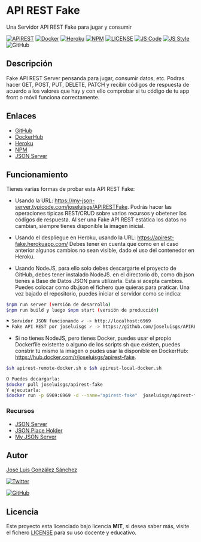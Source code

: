 # API REST Fake

Una Servidor API REST Fake para jugar y consumir

[![APIREST](https://img.shields.io/badge/API-REST-violet)](https://www.bbvaapimarket.com/es/mundo-api/api-rest-que-es-y-cuales-son-sus-ventajas-en-el-desarrollo-de-proyectos/)
[![Docker](https://img.shields.io/badge/Docker-Ready-blue)](https://hub.docker.com/r/joseluisgs/apirest-fake)
[![Heroku](https://img.shields.io/badge/Heroku-Ready-blueviolet)](https://apirest-fake.herokuapp.com/)
[![NPM](https://img.shields.io/badge/NPM-Ready-red)](https://www.npmjs.com/package/apirestfake)
[![LICENSE](https://img.shields.io/badge/Lisence-MIT-green)](https://github.com/joseluisgs/APIRESTFake/blob/master/LICENSE)
[![JS Code](https://img.shields.io/badge/JS%20Code-ES2019-yellow)](https://www.ecma-international.org/ecma-262)
[![JS Style](https://img.shields.io/badge/JS%20Style-AirBnB-ff69b4)](https://airbnb.io/javascript)
![GitHub](https://img.shields.io/github/last-commit/joseluisgs/APIRESTFake)

## Descripción

Fake API REST Server pensanda para jugar, consumir datos, etc.
Podras hacer GET, POST, PUT, DELETE, PATCH y recibir códigos de respuesta de acuerdo a los valores que hay y con ello comprobar si tu código de tu app front o móvil funciona correctamente.

## Enlaces

- [GitHub](https://github.com/joseluisgs/APIRESTFake)
- [DockerHub](https://hub.docker.com/r/joseluisgs/apirest-fake)
- [Heroku](https://apirest-fake.herokuapp.com/)
- [NPM](https://www.npmjs.com/package/apirestfake)
- [JSON Server](https://my-json-server.typicode.com/joseluisgs/APIRESTFake)

## Funcionamiento

Tienes varias formas de probar esta API REST Fake:

- Usando la URL: https://my-json-server.typicode.com/joseluisgs/APIRESTFake. Podrás hacer las operaciones típicas REST/CRUD sobre varios recursos y obetener los códigos de respuesta. Al ser una Fake API REST estática los datos no cambian, siempre tienes disponible la imagen inicial.

- Usando el despliegue en Heroku, usando la URL: https://apirest-fake.herokuapp.com/ Debes tener en cuenta que como en el caso anterior algunos cambios no sean visible, dado el uso del contenedor en Heroku.

- Usando NodeJS, para ello solo debes descargarte el proyecto de GitHub, debes tener instalado NodeJS. en el directorio db, como db.json tienes a Base de Datos JSON para utilizarla. Esta sí acepta cambios. Puedes colocar como db.json el fichero que quieras para praticar. Una vez bajado el repositorio, puedes iniciar el servidor como se indica:

```bash
$npm run server (versión de desarrollo)
$npm run build y luego $npm start (versión de producción)

⚑ Servidor JSON funcionando ✓ -> http://localhost:6969
⚑ Fake API REST por joseluisgs ✓ -> https://github.com/joseluisgs/APIRESTFake
```

- Si no tienes NodeJS, pero tienes Docker, puedes usar el propio Dockerfile existente o alguno de los scripts sh que existen, puedes constrir tú mismo la imagen o pudes usar la disponible en DockerHub: https://hub.docker.com/r/joseluisgs/apirest-fake.

```bash
$sh apirest-remote-docker.sh o $sh apirest-local-docker.sh

O Puedes decargarla:
$docker pull joseluisgs/apirest-fake
Y ejecutarla:
$docker run -p 6969:6969 -d --name="apirest-fake"  joseluisgs/apirest-fake:latest
```

### Recursos

- [JSON Server](https://github.com/typicode/json-server)
- [JSON Place Holder](https://jsonplaceholder.typicode.com)
- [My JSON Server](https://my-json-server.typicode.com/)

## Autor

[José Luis González Sánchez](https://twitter.com/joseluisgonsan)

[![Twitter](https://img.shields.io/twitter/follow/joseluisgonsan?style=social)](https://twitter.com/joseluisgonsan)

[![GitHub](https://img.shields.io/github/followers/joseluisgs?style=social)](https://github.com/joseluisgs)

## Licencia

Este proyecto esta licenciado bajo licencia **MIT**, si desea saber más, visite el fichero [LICENSE](https://github.com/joseluisgs/APIRESTFake/blob/master/LICENSE) para su uso docente y educativo.
